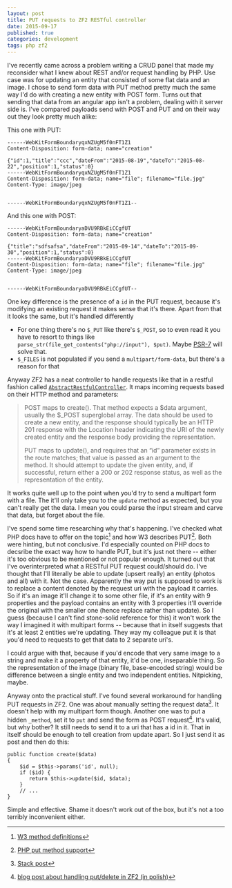 ```yaml
---
layout: post
title: PUT requests to ZF2 RESTful controller
date: 2015-09-17
published: true
categories: development
tags: php zf2 
---
```


I've recently came across a problem writing a CRUD panel that made my reconsider what I knew about REST and/or request
handling by PHP. Use case was 
for updating an entity that consisted of some flat data and an image. I chose to send form data with PUT method pretty 
much the same way I'd do with creating a new entity with POST form. Turns out that sending that data from an angular app 
isn't a problem, dealing with it server side is. I've compared payloads send with POST and PUT and on their way out they 
look pretty much alike:

This one with PUT:

    ------WebKitFormBoundaryqxNZUgM5f0nFT1Z1
    Content-Disposition: form-data; name="creation"

    {"id":1,"title":"ccc","dateFrom":"2015-08-19","dateTo":"2015-08-22","position":1,"status":0}
    ------WebKitFormBoundaryqxNZUgM5f0nFT1Z1
    Content-Disposition: form-data; name="file"; filename="file.jpg"
    Content-Type: image/jpeg


    ------WebKitFormBoundaryqxNZUgM5f0nFT1Z1--

And this one with POST:

    ------WebKitFormBoundaryaDVU9RBkEiCCgfUT
    Content-Disposition: form-data; name="creation"

    {"title":"sdfsafsa","dateFrom":"2015-09-14","dateTo":"2015-09-30","position":1,"status":0}
    ------WebKitFormBoundaryaDVU9RBkEiCCgfUT
    Content-Disposition: form-data; name="file"; filename="file.jpg"
    Content-Type: image/jpeg


    ------WebKitFormBoundaryaDVU9RBkEiCCgfUT--

One key difference is the presence of a `id` in the PUT request, because it's modifying an existing request it makes 
sense that it's there. Apart from that it looks the same, but it's handled differently
    
* For one thing there's no `$_PUT` like there's `$_POST`, so to even read it you have to resort to things like
`parse_str(file_get_contents("php://input"), $put)`. Maybe [PSR-7] will solve that.
* `$_FILES` is not populated if you send a `multipart/form-data`, but there's a reason for that

Anyway ZF2 has a neat controller to handle requests like that in a restful fashion called 
[`AbstractRestfulController`][AbstractRestfulController]. It maps incoming requests based on their HTTP method and 
parameters:

> POST maps to create(). That method expects a $data argument, usually the $_POST superglobal array. The data should be 
> used to create a new entity, and the response should typically be an HTTP 201 response with the Location header 
> indicating the URI of the newly created entity and the response body providing the representation.
>
> PUT maps to update(), and requires that an “id” parameter exists in the route matches; that value is passed as an 
> argument to the method. It should attempt to update the given entity, and, if successful, return either a 200 or 202 
> response status, as well as the representation of the entity.

It works quite well up to the point when you'd try to send a multipart form with a file. The it'll only take you to the 
`update` method as expected, but you can't really get the data. I mean you could parse the input stream and carve that 
data, but forget about the file.

I've spend some time researching why that's happening. I've checked what PHP docs have to offer on the topic[^3] and how
W3 describes PUT[^4]. Both were hinting, but not conclusive. I'd especially counted on PHP docs to decsribe the exact
way how to handle PUT, but it's just not there -- either it's too obvious to be mentioned or not popular enough. It
turned out that I've overinterpreted what a RESTful PUT request could/should do. I've thought that I'll literally be
able to update (upsert really) an entity (photos and all) 
with it. Not the case. Apparently the way put is supposed to work is to replace a content denoted by the request uri with 
the payload it carries. So if it's an image it'll change it to some other file, if it's an entity with 9 properties and 
the payload contains an entity with 3 properties it'll override the original with the smaller one (hence replace rather 
than update). So I guess (because I can't find stone-solid reference for this) it won't work the way I imagined 
it with multipart forms -- because that in itself suggests that it's at least 2 entities we're updating. They way my 
colleague put it is that you'd need to requests to get that data to 2 separate uri's. 

I could argue with that, because if you'd encode that very same image to a string and make it a property of that entity, 
it'd be one, inseparable thing. So the representation of the image (binary file, base-encoded string) would be 
difference between a single entity and two independent entities. Nitpicking, maybe.

Anyway onto the practical stuff. I've found several workaround for handling PUT requests in ZF2. One was about manually 
setting the request data[^1]. It doesn't help with my multipart form though. Another one was to put a hidden `_method`, 
set it to `put` and send the form as POST request[^2]. It's valid, but why bother? It still needs to send it to 
a uri that has a id in it. That in itself should be enough to tell creation from update apart. So I just send it 
as post and then do this:


    public function create($data)
    {
        $id = $this->params('id', null);
        if ($id) {
           return $this->update($id, $data);
        }
        // ...
    }

Simple and effective. Shame it doesn't work out of the box, but it's not a too terribly inconvenient either.

[^1]: [Stack post](http://stackoverflow.com/a/26676252/1105871)
[^2]: [blog post about handling put/delete in ZF2 (in polish)](http://blog.piotr.rybaltowski.pl/rest-w-zf2-metody-put-i-delete-w-formularzach/)
[^3]: [W3 method definitions](http://www.w3.org/Protocols/rfc2616/rfc2616-sec9.html)
[^4]: [PHP put method support](http://php.net/manual/pl/features.file-upload.put-method.php)

[AbstractRestfulController]: http://framework.zend.com/manual/current/en/modules/zend.mvc.controllers.html#the-abstractrestfulcontroller
[PSR-7]: http://www.php-fig.org/psr/psr-7/
